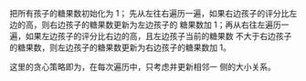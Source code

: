 把所有孩子的糖果数初始化为 1；
先从左往右遍历一遍，如果右边孩子的评分比左边的高，则右边孩子的糖果数更新为左边孩子的
糖果数加 1；再从右往左遍历一遍，如果左边孩子的评分比右边的高，且左边孩子当前的糖果数
不大于右边孩子的糖果数，则左边孩子的糖果数更新为右边孩子的糖果数加 1。

这里的贪心策略即为，在每次遍历中，只考虑并更新相邻一
侧的大小关系。